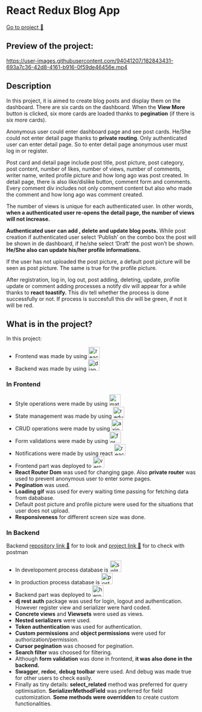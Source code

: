 # React Redux Blog App
[Go to project 🚀](https://react-redux-blogapp.vercel.app/)
## Preview of the project:
https://user-images.githubusercontent.com/94041207/182843431-693a7c36-42d8-4161-b916-0f59de46456e.mp4
## Description 
<p>In this project, it is aimed to create blog posts and display them on the dashboard. There are six cards on the dashboard. When the <b>View More</b> button is clicked, six more cards are loaded thanks to <b>pegination</b> (if there is six more cards). </p>
<p>Anonymous user could enter dashboard page and see post cards. He/She could not enter detail page thanks to <b>private routing</b>. Only authenticated user can enter detail page. So to enter detail page anonymous user must log in or register.  </p>
<p>Post card and detail page include post title, post picture, post category, post content, number of likes, number of views, number of comments, writer name, writed profile picture and how long ago was post created. In detail page, there is also like/dislike button, comment form and comments. Every comment div includes not only comment content but also who made the comment and how long ago was comment created.  </p>
<p>The number of views is unique for each authenticated user. In other words, <b>when a authenticated user re-opens the detail page, the number of views will not increase.</b> </p>
<p><b>Authenticated user can add , delete and update blog posts.</b> While post creation if authenticated user select ‘Publish’ on the combo box the post will be shown in de dashboard, if he/she select ‘Draft’ the post won’t be shown. <b>He/She also can update his/her profile informations.</b></p>
<p>If the user has not uploaded the post picture, a default post picture will be seen as post picture. The same is true for the profile picture.   </p>
<p>After registration, log in, log out, post adding, deleting, update, profile update or comment adding  processes a notify div will appear for a while thanks to <b>react toastify.</b> This div tell whether the process is done successfully or not. If process is succesfull this div will be green, if not it will be red.</p>

## What is in the project? 
In this project:   
* Frontend was made by using  <img src="https://logos-download.com/wp-content/uploads/2016/09/React_logo_wordmark-700x235.png"  alt="react" height="30"> 
* Backend was made by using <img src="https://user-images.githubusercontent.com/94041207/182887053-c5c9c8cf-9182-48a6-aa02-800ee0e5e24f.png"  alt="django rest framework" height="30">
### In Frontend
* Style operations were made by using <img src="https://user-images.githubusercontent.com/94041207/182909807-b86d1342-c3f0-4bb1-af92-3e2edb489943.png"  alt="material ui" height="30"> 
* State management was made by using <img src="https://user-images.githubusercontent.com/94041207/182910142-56b24d69-e5d7-4d2f-8557-c3649ed6b8ea.png"  alt="redux" height="30">
* CRUD operations were made by using <img src="https://user-images.githubusercontent.com/94041207/182910456-d3d02931-1035-44ce-b801-5d4459d1f672.png"  alt="axios" height="30">
* Form validations were made by using <img src="https://user-images.githubusercontent.com/94041207/182910527-3818a588-68a6-41c4-919f-75325d63112f.jpg"  alt="formik_yup" height="30">
* Notifications were made by using react <img src="https://user-images.githubusercontent.com/94041207/182910558-4b78b2e3-7a72-4c98-98a8-b42e421c0c8a.png"  alt="react_toastify" height="30">
* Frontend part was deployed to <img src="https://user-images.githubusercontent.com/94041207/182910604-1134b4d8-b7ab-438e-8dcf-1dd85961a5eb.png"  alt="vercel" height="30">
* **React Router Dom** was used for changing gage. Also **private router** was used to prevent anonymous user to enter some pages.
* **Pegination** was used. 
* **Loading gif** was used for every waiting time passing for fetching data from dababase. 
* Default post picture and profile picture were used for the situations that user does not upload.
* **Responsiveness** for different screen size was done. 
### In Backend
Backend [repository link 🚀](https://github.com/bekirugurr/blog-API-django) for to look and [project link 🚀](https://blogapp-react-redux.herokuapp.com/) for to check with postman
* In developoment process database is <img src="https://logos-download.com/wp-content/uploads/2018/09/SQLite_Logo-450x193.png"  alt="sqlite" height="30">
* In production process database is <img src="https://icon-library.com/images/postgresql-icon/postgresql-icon-13.jpg"  alt="postgresql" height="30"> 
* Backend part was deployed to <img src="https://user-images.githubusercontent.com/94041207/182912844-075185f7-3c3f-4d77-9f49-740dbdadd14d.png"  alt="heroku" height="30"> 
* **dj rest auth** package was used for login, logout and authentication. However register view and serializer were hard coded.
* **Concrete views** and **Viewsets** were used as views. 
* **Nested serializers** were used. 
* **Token authentication** was used for authentication.
* **Custom permissions** and **object permissions** were used for authorization/permission. 
* **Cursor pegination** was choosed for pegination.
* **Search filter** was choosed for filtering.
* Although **form validation** was done in frontend, **it was also done in the backend.**
* **Swagger**, **redoc**, **debug toolbar** were used. And debug was made true for other users to check easily. 
* Finally as tiny details: 
**select_related** method was preferred for query optimisation. 
**SerializerMethodField** was preferred for field customization.
**Some methods were overridden** to create custom functionalities.
 
